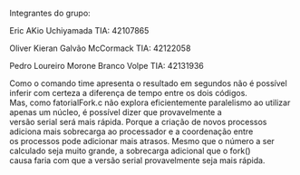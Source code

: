 Integrantes do grupo:  
  
Eric AKio Uchiyamada TIA: 42107865  
  
Oliver Kieran Galvão McCormack TIA: 42122058  
  
Pedro Loureiro Morone Branco Volpe TIA: 42131936  
  
  
Como o comando time apresenta o resultado em segundos não é possível inferir com certeza a diferença de tempo entre os dois códigos.  
Mas, como fatorialFork.c não explora eficientemente paralelismo ao utilizar apenas um núcleo, é possível dizer que provavelmente a  
versão serial será mais rápida. Porque a criação de novos processos adiciona mais sobrecarga ao processador e a coordenação entre  
os processos pode adicionar mais atrasos. Mesmo que o número a ser calculado seja muito grande, a sobrecarga adicional que o fork()  
causa faria com que a versão serial provavelmente seja mais rápida.
